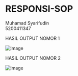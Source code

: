 # RESPONSI-SOP


  <p>Muhamad Syarifudin<br/>
  5200411347</p>



<p>HASIL OUTPUT NOMOR 1</p>

![image](https://user-images.githubusercontent.com/63797602/148683520-2a69967e-ac93-477a-a932-9426bc457d80.png)


<p>HASIL OUTPUT NOMOR 2 </p>

![image](https://user-images.githubusercontent.com/63797602/148683449-feaab4e8-260e-4c85-9eea-d3b3f6289ee3.png)


